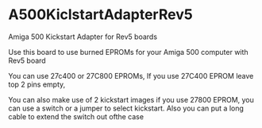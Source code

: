 # A500KiclstartAdapterRev5
Amiga 500 Kickstart Adapter for Rev5 boards

Use this board to use burned EPROMs for your Amiga 500 computer with Rev5 board

You can use 27c400 or 27C800 EPROMs, If you use 27C400 EPROM leave top 2 pins empty, 

You can also make use of 2 kickstart images if you use 27800 EPROM, you can use a switch or a jumper to select kickstart. Also you can put a long cable to extend the switch out ofthe case
